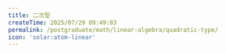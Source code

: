 ```yaml
---
title: 二次型
createTime: 2025/07/29 09:49:03
permalink: /postgraduate/math/linear-algebra/quadratic-type/
icon: 'solar:atom-linear'
---
```

